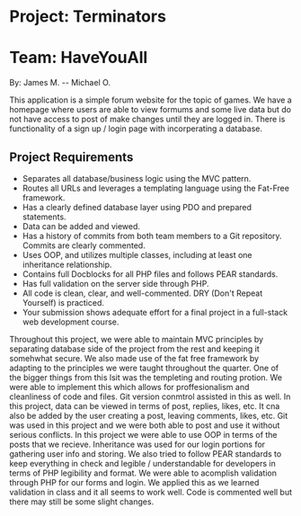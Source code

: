 
# Project: Terminators
# Team: HaveYouAll
By: James M. -- Michael O.

This application is a simple forum website for the topic of games. We have a homepage where users are able to 
view formums and some live data but do not have access to post of make changes until they are logged in. There is 
functionality of a sign up / login page with incorperating a database.

## Project Requirements

* Separates all database/business logic using the MVC pattern.
* Routes all URLs and leverages a templating language using the Fat-Free framework.
* Has a clearly defined database layer using PDO and prepared statements.
* Data can be added and viewed.
* Has a history of commits from both team members to a Git repository. Commits are clearly commented.
* Uses OOP, and utilizes multiple classes, including at least one inheritance relationship.
* Contains full Docblocks for all PHP files and follows PEAR standards.
* Has full validation on the server side through PHP.
* All code is clean, clear, and well-commented. DRY (Don't Repeat Yourself) is practiced.
* Your submission shows adequate effort for a final project in a full-stack web development course.


Throughout this project, we were able to maintain MVC principles by separating database side of the project from 
the rest and keeping it somehwhat secure. We also made use of the fat free framework by adapting to the principles 
we were taught throughout the quarter. One of the bigger things from this lsit was the templeting and routing protion.
We were able to implement this which allows for proffesionalism and cleanliness of code and files. Git version conmtrol
assisted in this as well. In this project, data can be viewed in terms of post, replies, likes, etc. It cna also be
added by the user creating a post, leaving comments, likes, etc. Git was used in this project and we were both able 
to post and use it without serious conflicts. In this project we were able to use OOP in terms of the posts that we
recieve. Inheritance was used for our login portions for gathering user info and storing. We also tried to follow PEAR
standards to keep everything in check and legible / understandable for developers in terms of PHP legibility and format.
We were able to acomplish validation through PHP for our forms and login. We applied this as we learned validation in
class and it all seems to work well. Code is commented well but there may still be some slight changes. 
